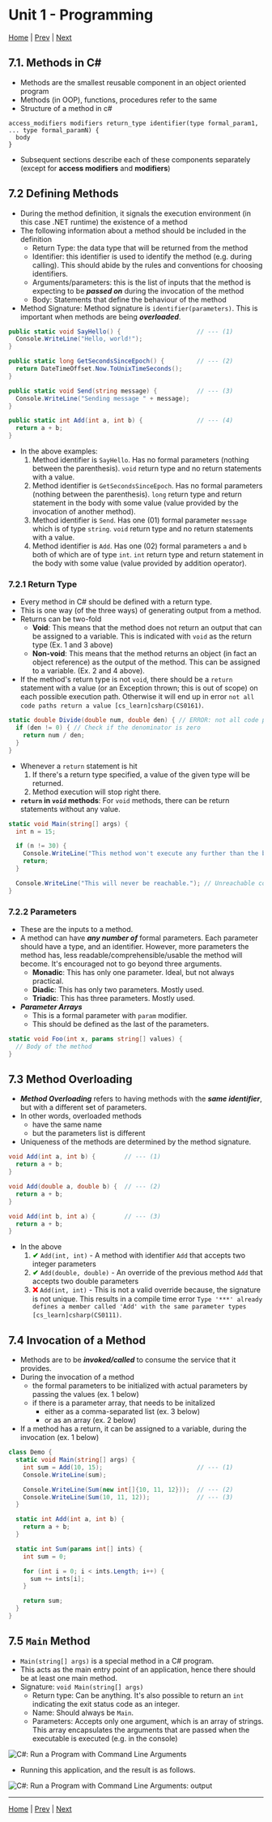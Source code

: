 # Unit 1 - Programming 

[Home](README.md) | [Prev](06_Arrays.md) | [Next](08_DataStructures.md)

## 7.1. Methods in C\#

- Methods are the smallest reusable component in an object oriented program
- Methods (in OOP), functions, procedures refer to the same
- Structure of a method in c#

```
access_modifiers modifiers return_type identifier(type formal_param1, ... type formal_paramN) {
  body
}
```

- Subsequent sections describe each of these components separately (except for **access modifiers** and **modifiers**)

## 7.2 Defining Methods

- During the method definition, it signals the execution environment (in this case .NET runtime) the existence of a method
- The following information about a method should be included in the definition
  - Return Type: the data type that will be returned from the method
  - Identifier: this identifier is used to identify the method (e.g. during calling). This should abide by the rules and conventions for choosing identifiers. 
  - Arguments/parameters: this is the list of inputs that the method is expecting to be ***passed on*** during the invocation of the method
  - Body: Statements that define the behaviour of the method
- Method Signature: Method signature is `identifier(parameters)`. This is important when methods are being ***overloaded***.

```csharp
public static void SayHello() {                     // --- (1)
  Console.WriteLine("Hello, world!");
}

public static long GetSecondsSinceEpoch() {         // --- (2)
  return DateTimeOffset.Now.ToUnixTimeSeconds();
}

public static void Send(string message) {           // --- (3)
  Console.WriteLine("Sending message " + message);
}

public static int Add(int a, int b) {               // --- (4)
  return a + b;
}
```

- In the above examples:
  1. Method identifier is `SayHello`. Has no formal parameters (nothing between the parenthesis). `void` return type and no return statements with a value.
  2. Method identifier is `GetSecondsSinceEpoch`. Has no formal parameters (nothing between the parenthesis). `long` return type and return statement in the body with some value (value provided by the invocation of another method).
  3. Method identifier is `Send`. Has one (01) formal parameter `message` which is of type `string`. `void` return type and no return statements with a value.
  4. Method identifier is `Add`. Has one (02) formal parameters `a` and `b` both of which are of type `int`. `int` return type and return statement in the body with some value (value provided by addition operator).

### 7.2.1 Return Type

- Every method in C# should be defined with a return type.
- This is one way (of the three ways) of generating output from a method.
- Returns can be two-fold
  - **Void**: This means that the method does not return an output that can be assigned to a variable. This is indicated with `void` as the return type (Ex. 1 and 3 above)
  - **Non-void**: This means that the method returns an object (in fact an object reference) as the output of the method. This can be assigned to a variable. (Ex. 2 and 4 above).
- If the method's return type is not `void`, there should be a `return` statement with a value (or an Exception thrown; this is out of scope) on each possible execution path. Otherwise it will end up in error `not all code paths return a value [cs_learn]csharp(CS0161)`.

```csharp
static double Divide(double num, double den) { // ERROR: not all code paths return a value
  if (den != 0) { // Check if the denominator is zero
    return num / den;
  }
}
```

- Whenever a `return` statement is hit
  1. If there's a return type specified, a value of the given type will be returned.
  2. Method execution will stop right there.
- **`return` in `void` methods**: For `void` methods, there can be return statements without any value.

```csharp
static void Main(string[] args) {
  int n = 15;

  if (n != 30) {
    Console.WriteLine("This method won't execute any further than the below return.");
    return;
  }

  Console.WriteLine("This will never be reachable."); // Unreachable code
}
```

### 7.2.2 Parameters

- These are the inputs to a method.
- A method can have ***any number of*** formal parameters. Each parameter should have a type, and an identifier. However, more parameters the method has, less readable/comprehensible/usable the method will become. It's encouraged not to go beyond three arguments.
  - **Monadic**: This has only one parameter. Ideal, but not always practical.
  - **Diadic**: This has only two parameters. Mostly used.
  - **Triadic**: This has three parameters. Mostly used.
- ***Parameter Arrays***
  - This is a formal parameter with `param` modifier.
  - This should be defined as the last of the parameters.

```csharp
static void Foo(int x, params string[] values) {
  // Body of the method
}
```

## 7.3 Method Overloading

- ***Method Overloading*** refers to having methods with the ***same identifier***, but with a different set of parameters.
- In other words, overloaded methods 
    - have the same name
    - but the parameters list is different
- Uniqueness of the methods are determined by the method signature.

```csharp
void Add(int a, int b) {        // --- (1)
  return a + b;
}

void Add(double a, double b) {  // --- (2)
  return a + b;
}

void Add(int b, int a) {        // --- (3)
  return a + b;
}
```

- In the above
    1. <b style="color: green;">&#x2714;</b> `Add(int, int)` - A method with identifier `Add` that accepts two integer parameters
    2. <b style="color: green;">&#x2714;</b> `Add(double, double)` - An override of the previous method `Add` that accepts two double parameters
    3. <b style="color: red;">&#x274C;</b> `Add(int, int)` - This is not a valid override because, the signature is not unique. This results in a compile time error `Type '***' already defines a member called 'Add' with the same parameter types [cs_learn]csharp(CS0111)`.

## 7.4 Invocation of a Method

- Methods are to be ***invoked/called*** to consume the service that it provides.
- During the invocation of a method
  - the formal parameters to be initialized with actual parameters by passing the values (ex. 1 below)
  - if there is a parameter array, that needs to be initalized 
    - either as a comma-separated list (ex. 3 below)
    - or as an array (ex. 2 below)
- If a method has a return, it can be assigned to a variable, during the invocation (ex. 1 below)

```csharp
class Demo {
  static void Main(string[] args) {
    int sum = Add(10, 15);                          // --- (1)
    Console.WriteLine(sum);

    Console.WriteLine(Sum(new int[]{10, 11, 12}));  // --- (2)
    Console.WriteLine(Sum(10, 11, 12));             // --- (3)
  }

  static int Add(int a, int b) {
    return a + b;
  }

  static int Sum(params int[] ints) {
    int sum = 0;

    for (int i = 0; i < ints.Length; i++) {
      sum += ints[i];
    }

    return sum;
  }
}
```

## 7.5 `Main` Method

- `Main(string[] args)` is a special method in a C# program.
- This acts as the main entry point of an application, hence there should be at least one main method.
- Signature: `void Main(string[] args)`
  - Return type: Can be anything. It's also possible to return an `int` indicating the exit status code as an integer.
  - Name: Should always be `Main`.
  - Parameters: Accepts only one argument, which is an array of strings. This array encapsulates the arguments that are passed when the executable is executed (e.g. in the console)

![C#: Run a Program with Command Line Arguments](00_Src/cs_run_with_args.png "C#: Run a Program with Command Line Arguments")

- Running this application, and the result is as follows.

![C#: Run a Program with Command Line Arguments: output](00_Src/cs_run_with_args_out.png "C#: Run a Program with Command Line Arguments: output")

***
[Home](README.md) | [Prev](06_Arrays.md) | [Next](08_DataStructures.md)